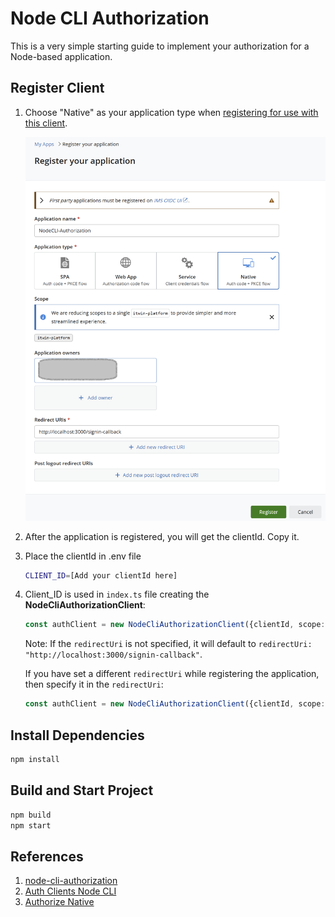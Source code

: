 # Node CLI Authorization

This is a very simple starting guide to implement your authorization for a Node-based application.

## Register Client

1. Choose "Native" as your application type when [registering for use with this client](https://developer.bentley.com/register/).

    ![alt text](RegisterApplication.png)

2. After the application is registered, you will get the clientId. Copy it.

3. Place the clientId in .env file

    ```sh
    CLIENT_ID=[Add your clientId here]
    ```

4. Client_ID is used in `index.ts` file creating the **NodeCliAuthorizationClient**:

    ```typescript
    const authClient = new NodeCliAuthorizationClient({clientId, scope: "itwin-platform"});
    ```

    Note: If the `redirectUri` is not specified, it will default to `redirectUri: "http://localhost:3000/signin-callback"`.

    If you have set a different `redirectUri` while registering the application, then specify it in the `redirectUri`:

    ```typescript
    const authClient = new NodeCliAuthorizationClient({clientId, scope: "itwin-platform", redirectUri: "http://localhost:5000/signin-callback"});
    ```

## Install Dependencies

   ```sh
   npm install
   ```

## Build and Start Project

   ```sh  
   npm build
   npm start
   ```

## References

1. [node-cli-authorization](https://www.itwinjs.org/reference/node-cli-authorization/)
2. [Auth Clients Node CLI](https://github.com/iTwin/auth-clients/blob/main/packages/node-cli/README.md)
3. [Authorize Native](https://developer.bentley.com/tutorials/authorize-native/)